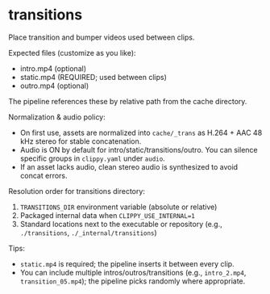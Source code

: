 # transitions

Place transition and bumper videos used between clips.

Expected files (customize as you like):

- intro.mp4   (optional)
- static.mp4  (REQUIRED; used between clips)
- outro.mp4   (optional)

The pipeline references these by relative path from the cache directory.

Normalization & audio policy:
- On first use, assets are normalized into `cache/_trans` as H.264 + AAC 48 kHz stereo for stable concatenation.
- Audio is ON by default for intro/static/transitions/outro. You can silence specific groups in `clippy.yaml` under `audio`.
- If an asset lacks audio, clean stereo audio is synthesized to avoid concat errors.

Resolution order for transitions directory:
1) `TRANSITIONS_DIR` environment variable (absolute or relative)
2) Packaged internal data when `CLIPPY_USE_INTERNAL=1`
3) Standard locations next to the executable or repository (e.g., `./transitions`, `./_internal/transitions`)

Tips:
- `static.mp4` is required; the pipeline inserts it between every clip.
- You can include multiple intros/outros/transitions (e.g., `intro_2.mp4`, `transition_05.mp4`); the pipeline picks randomly where appropriate.
